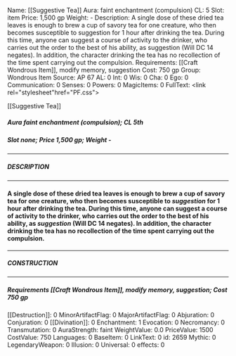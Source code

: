 Name: [[Suggestive Tea]]
Aura: faint enchantment (compulsion)
CL: 5
Slot: item
Price: 1,500 gp
Weight: -
Description: A single dose of these dried tea leaves is enough to brew a cup of savory tea for one creature, who then becomes susceptible to suggestion for 1 hour after drinking the tea. During this time, anyone can suggest a course of activity to the drinker, who carries out the order to the best of his ability, as suggestion (Will DC 14 negates). In addition, the character drinking the tea has no recollection of the time spent carrying out the compulsion.
Requirements: [[Craft Wondrous Item]], modify memory, suggestion
Cost: 750 gp
Group: Wondrous Item
Source: AP 67
AL: 0
Int: 0
Wis: 0
Cha: 0
Ego: 0
Communication: 0
Senses: 0
Powers: 0
MagicItems: 0
FullText: <link rel="stylesheet"href="PF.css"><div class="heading"><p class="alignleft">[[Suggestive Tea]]</p><div style="clear: both;"></div></div><div><h5><b>Aura </b>faint enchantment (compulsion); <b>CL </b>5th</h5><h5><b>Slot </b>none; <b>Price </b>1,500 gp; <b>Weight </b>-</h5></div><hr/><div><h5><b>DESCRIPTION</b></h5></div><hr/><div><h4><p>A single dose of these dried tea leaves is enough to brew a cup of savory tea for one creature, who then becomes susceptible to <i>suggestion</i> for 1 hour after drinking the tea. During this time, anyone can suggest a course of activity to the drinker, who carries out the order to the best of his ability, as <i>suggestion</i> (Will DC 14 negates). In addition, the character drinking the tea has no recollection of the time spent carrying out the compulsion.</p></h4></div><hr/><div><h5><b>CONSTRUCTION</b></h5></div><hr/><div><h5><b>Requirements </b>[[Craft Wondrous Item]], <i>modify memory</i>, <i>suggestion</i>; <b>Cost </b>750 gp</h5></div>
[[Destruction]]: 0
MinorArtifactFlag: 0
MajorArtifactFlag: 0
Abjuration: 0
Conjuration: 0
[[Divination]]: 0
Enchantment: 1
Evocation: 0
Necromancy: 0
Transmutation: 0
AuraStrength: faint
WeightValue: 0.0
PriceValue: 1500
CostValue: 750
Languages: 0
BaseItem: 0
LinkText: 0
id: 2659
Mythic: 0
LegendaryWeapon: 0
Illusion: 0
Universal: 0
effects: 0
